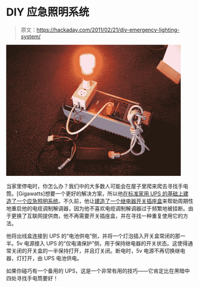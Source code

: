 # DIY 应急照明系统

> 原文：<https://hackaday.com/2011/02/21/diy-emergency-lighting-system/>

![diy_emergency_lighting_system](img/ef79339e4c9349a72b23beb820672b4c.png "diy_emergency_lighting_system")

当家里停电时，你怎么办？我们中的大多数人可能会在屋子里爬来爬去寻找手电筒。[Gigawatts]想要一个更好的解决方案，所以他[在标准家用 UPS 的基础上建造了一个应急照明系统](http://stupidhax.blogspot.com/2011/02/stupid-hack-2.html)。不久前，他让[建造了一个继电器开关插座盒](http://hackaday.com/2010/06/29/power-cycling-a-problematic-modem/)来帮助周期性地重启他的电缆调制解调器，因为他不喜欢电缆调制解调器过于频繁地被挂断。由于更换了互联网提供商，他不再需要开关插座盒，并在寻找一种重复使用它的方法。

他将出线盒连接到 UPS 的“电池供电”侧，并将一个灯泡插入开关盒常闭的那一半。5v 电源接入 UPS 的“仅电涌保护”侧，用于保持继电器的开关状态。这使得通常关闭的开关盒的一半保持打开，并且灯关闭。断电时，5v 电源不再切换继电器，灯打开，由 UPS 电池供电。

如果你碰巧有一个备用的 UPS，这是一个非常有用的技巧——它肯定比在黑暗中四处寻找手电筒要好！
